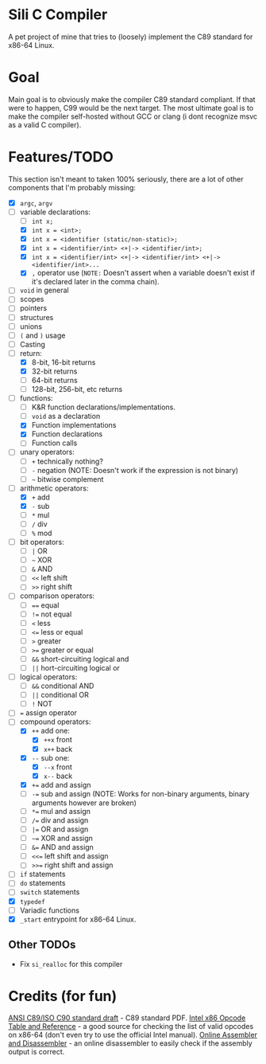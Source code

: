 # Sili C Compiler
A pet project of mine that tries to (loosely) implement the C89 standard for x86-64 Linux.

# Goal
Main goal is to obviously make the compiler C89 standard compliant. If that were to happen, C99 would be the next target. The most ultimate goal is to make the compiler self-hosted without GCC or clang (i dont recognize msvc as a valid C compiler).

# Features/TODO
This section isn't meant to taken 100% seriously, there are a lot of other components that I'm probably missing:
- [x] `argc`, `argv`
- [ ] variable declarations:
    - [ ] `int x;`
    - [x] `int x = <int>;`
    - [x] `int x = <identifier (static/non-static)>;`
    - [x] `int x = <identifier/int> <+|-> <identifier/int>;`
    - [x] `int x = <identifier/int> <+|-> <identifier/int> <+|-> <identifier/int>...`
    - [x] `,` operator use (`NOTE:` Doesn't assert when a variable doesn't exist if it's declared later in the comma chain).
- [ ] `void` in general
- [ ] scopes
- [ ] pointers
- [ ] structures
- [ ] unions
- [ ] `(` and `)` usage
- [ ] Casting
- [ ] return:
    - [x] 8-bit, 16-bit returns
    - [x] 32-bit returns
    - [ ] 64-bit returns
    - [ ] 128-bit, 256-bit, etc returns
- [ ] functions:
    - [ ] K&R function declarations/implementations.
    - [ ] `void` as a declaration
    - [x] Function implementations
    - [x] Function declarations
    - [ ] Function calls
- [ ] unary operators:
    - [ ] `+` technically nothing?
    - [ ] `-` negation (NOTE: Doesn't work if the expression is not binary)
    - [ ] `~` bitwise complement
- [ ] arithmetic operators:
    - [x] `+` add
    - [x] `-` sub
    - [ ] `*` mul
    - [ ] `/` div
    - [ ] `%` mod
- [ ] bit operators:
    - [ ] `|` OR
    - [ ] `~` XOR
    - [ ] `&` AND
    - [ ] `<<` left shift
    - [ ] `>>` right shift
- [ ] comparison operators:
    - [ ] `==` equal
    - [ ] `!=` not equal
    - [ ] `<` less
    - [ ] `<=` less or equal
    - [ ] `>` greater
    - [ ] `>=` greater or equal
    - [ ] `&&` short-circuiting logical and
    - [ ] `||` hort-circuiting logical or
- [ ] logical operators:
    - [ ] `&&` conditional AND
    - [ ] `||` conditional OR
    - [ ] `!` NOT
- [ ] `=` assign operator
- [ ] compound operators:
    - [x] `++` add one:
        - [x] `++x` front
        - [x] `x++` back
    - [x] `--` sub one:
        - [x] `--x` front
        - [x] `x--` back
    - [x] `+=` add and assign
    - [ ] `-=` sub and assign (NOTE: Works for non-binary arguments, binary arguments however are broken)
    - [ ] `*=` mul and assign
    - [ ] `/=` div and assign
    - [ ] `|=` OR and assign
    - [ ] `~=` XOR and assign
    - [ ] `&=` AND and assign
    - [ ] `<<=` left shift and assign
    - [ ] `>>=` right shift and assign
- [ ] `if` statements
- [ ] `do` statements
- [ ] `switch` statements
- [x] `typedef`
- [ ] Variadic functions
- [x] `_start` entrypoint for x86-64 Linux.

## Other TODOs
- Fix `si_realloc` for this compiler

# Credits (for fun)
[ANSI C89/ISO C90 standard draft](https://web.archive.org/web/20200909074736if_/https://www.pdf-archive.com/2014/10/02/ansi-iso-9899-1990-1/ansi-iso-9899-1990-1.pdf) - C89 standard PDF.
[Intel x86 Opcode Table and Reference](https://shell-storm.org/x86doc/) - a good source for checking the list of valid opcodes on x86-64 (don't even try to use the official Intel manual).
[Online Assembler and Disassembler](https://shell-storm.org/online/Online-Assembler-and-Disassembler/) - an online disassembler to easily check if the assembly output is correct.
